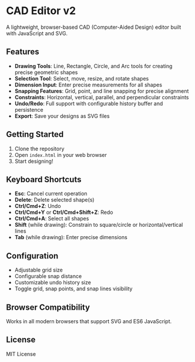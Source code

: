 # CAD Editor v2

A lightweight, browser-based CAD (Computer-Aided Design) editor built with JavaScript and SVG.

## Features

- **Drawing Tools**: Line, Rectangle, Circle, and Arc tools for creating precise geometric shapes
- **Selection Tool**: Select, move, resize, and rotate shapes
- **Dimension Input**: Enter precise measurements for all shapes
- **Snapping Features**: Grid, point, and line snapping for precise alignment
- **Constraints**: Horizontal, vertical, parallel, and perpendicular constraints
- **Undo/Redo**: Full support with configurable history buffer and persistence
- **Export**: Save your designs as SVG files

## Getting Started

1. Clone the repository
2. Open `index.html` in your web browser
3. Start designing!

## Keyboard Shortcuts

- **Esc**: Cancel current operation
- **Delete**: Delete selected shape(s)
- **Ctrl/Cmd+Z**: Undo
- **Ctrl/Cmd+Y** or **Ctrl/Cmd+Shift+Z**: Redo
- **Ctrl/Cmd+A**: Select all shapes
- **Shift** (while drawing): Constrain to square/circle or horizontal/vertical lines
- **Tab** (while drawing): Enter precise dimensions

## Configuration

- Adjustable grid size
- Configurable snap distance
- Customizable undo history size
- Toggle grid, snap points, and snap lines visibility

## Browser Compatibility

Works in all modern browsers that support SVG and ES6 JavaScript.

## License

MIT License 